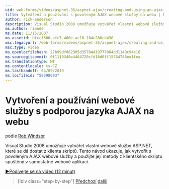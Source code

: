 ```yaml
---
uid: web-forms/videos/aspnet-35/aspnet-ajax/creating-and-using-an-ajax-enabled-web-service-in-a-web-site
title: Vytváření a používání s povoleným AJAX webové služby na webu | Dokumentace Microsoftu
author: rick-anderson
description: Visual Studio 2008 umožňuje vytvářet vlastní webové služby ASP.NET, které se dá dostat z klienta skriptů. Tento návod vám ukáže, jak vytvořit AJ...
ms.author: riande
ms.date: 11/15/2007
ms.assetid: bfccf680-efc7-400e-ac16-104e288cd430
msc.legacyurl: /web-forms/videos/aspnet-35/aspnet-ajax/creating-and-using-an-ajax-enabled-web-service-in-a-web-site
msc.type: video
ms.openlocfilehash: 27b99df882305d35704419777064dd1149c94e16
ms.sourcegitcommit: 0f1119340e4464720cfd16d0ff15764746ea1fea
ms.translationtype: MT
ms.contentlocale: cs-CZ
ms.lasthandoff: 04/09/2019
ms.locfileid: "59398693"
---
```

# <a name="creating-and-using-an-ajax-enabled-web-service-in-a-web-site"></a>Vytvoření a používání webové služby s podporou jazyka AJAX na webu

podle [Rob Windsor](https://twitter.com/robwindsor)

Visual Studio 2008 umožňuje vytvářet vlastní webové služby ASP.NET, které se dá dostat z klienta skriptů. Tento návod ukazuje, jak vytvořit s povoleným AJAX webové služby a použijte její metody z klientského skriptu spuštěný v samostatné webové aplikaci.

[&#9654;Podívejte se na video (12 minut)](https://channel9.msdn.com/Blogs/ASP-NET-Site-Videos/creating-and-using-an-ajax-enabled-web-service-in-a-web-site)

> [!div class="step-by-step"]
> [Předchozí](adding-ajax-functionality-to-an-existing-aspnet-page.md)
> [další](aspnet-ajax-a-demonstration-of-aspnet-ajax.md)
